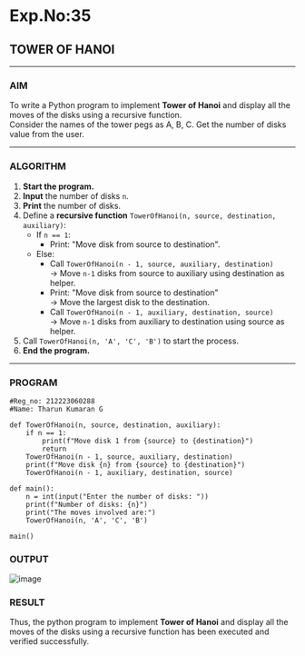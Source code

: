 # Exp.No:35  
## TOWER OF HANOI

---

### AIM  
To write a Python program to implement **Tower of Hanoi** and display all the moves of the disks using a recursive function.  
Consider the names of the tower pegs as A, B, C. Get the number of disks value from the user.

---

### ALGORITHM  

1. **Start the program.**
2. **Input** the number of disks `n`.
3. **Print** the number of disks.
4. Define a **recursive function** `TowerOfHanoi(n, source, destination, auxiliary)`:
   - If `n == 1`:
     - Print: "Move disk from source to destination".
   - Else:
     - Call `TowerOfHanoi(n - 1, source, auxiliary, destination)`  
       → Move `n-1` disks from source to auxiliary using destination as helper.
     - Print: "Move disk from source to destination"  
       → Move the largest disk to the destination.
     - Call `TowerOfHanoi(n - 1, auxiliary, destination, source)`  
       → Move `n-1` disks from auxiliary to destination using source as helper.
5. Call `TowerOfHanoi(n, 'A', 'C', 'B')` to start the process.
6. **End the program.**

---

### PROGRAM  

```
#Reg_no: 212223060288
#Name: Tharun Kumaran G

def TowerOfHanoi(n, source, destination, auxiliary):
    if n == 1:
        print(f"Move disk 1 from {source} to {destination}")
        return
    TowerOfHanoi(n - 1, source, auxiliary, destination)
    print(f"Move disk {n} from {source} to {destination}")
    TowerOfHanoi(n - 1, auxiliary, destination, source)

def main():
    n = int(input("Enter the number of disks: "))
    print(f"Number of disks: {n}")
    print("The moves involved are:")
    TowerOfHanoi(n, 'A', 'C', 'B')

main()
```

### OUTPUT

![image](https://github.com/user-attachments/assets/126d13ce-0fc7-4be1-a61c-d8bc433b7402)

### RESULT

Thus, the python program to implement **Tower of Hanoi** and display all the moves of the disks using a recursive function has been executed and verified successfully.
